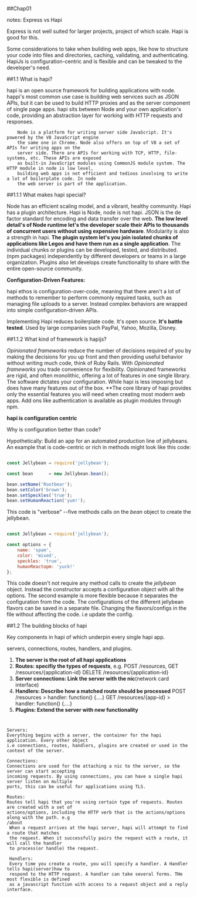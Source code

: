 ##Chap01

notes: Express vs Hapi

Express is not well suited for larger projects, project of which scale. Hapi is good for this.

Some considerations to take when building web apps, like how to structure your code into files and directories, caching, validating, and authenticating. HapiJs is configuration-centric and is flexible and can be tweaked to the developer's need.

##1.1 What is hapi?

hapi is an open source framework for building applications with node. happi's most common use case is building web services such as JSON APIs, but it can be used to build HTTP proxies and as the server component of single page apps. hapi sits between Node and your own application's code, providing an abstraction layer for working with HTTP requests and responses.

		Node is a platform for writing server side JavaScript. It's powered by the V8 JavaScript engine
		the same one in Chrome. Node also offers on top of V8 a set of APIs for writing apps on the
		server side. There are APIs for working with TCP, HTTP, file-systems, etc. These APIs are exposed
		as built-in JavaScript modules using CommonJS module system. The HTTP module in node is low level,
		building web apps is not efficient and tedious involving to write a lot of boilerplate code. In node
		the web server is part of the application.

##1.1.1 What makes hapi special?

Node has an efficient scaling model, and a vibrant, healthy community. Hapi has a plugin architecture. Hapi is Node,  node is not hapi. JSON is the de factor standard for encoding and data transfer over the web. **The low level detail's of Node runtime let's the developer scale their APIs to thousands of concurrent users without using expensive hardware**. Modularity is also a strength in hapi. **The plugin system let's you join isolated chunks of applications like Legos and have them run as a single application**. The individual chunks or plugins can be developed, tested, and distributed. (npm packages) independently by different developers or teams in a large organization. Plugins also let develops create functionality to share with the entire open-source community.

**Configuration-Driven Features:**

hapi ethos is configuration-over-code, meaning that there aren't a lot of methods to remember to perform commonly required tasks, such as managing file uploads to a server. Instead complex behaviors are wrapped into simple configuration-driven APIs.

Implementing Hapi reduces boilerplate code. It's open source. **It's battle tested**. Used by large companies such PayPal, Yahoo, Mozilla, Disney.

##1.1.2 What kind of framework is hapijs?

*Opinionated frameworks* reduce the number of decisions required of you by making the decisions for you up front and then providing useful behavior without writing much code, think of Ruby Rails. With *Opinionated frameworks* you trade convenience for flexibility. Opinionated frameworks are rigid, and often monolithic, offering a lot of features in one single library. The software dictates your configuration. While hapi is less imposing but does have many features out of the box. **The core library of hapi provides only the essential features you will need when creating most modern web apps. Add ons like authentication is available as plugin modules through npm.

**hapi is configuration centric**

Why is configuration better than code?

Hypothetically: Build an app for an automated production line of jellybeans. An example that is code-centric or rich in methods might look like this code:

```Javascript

const Jellybean = require('jellybean');

const bean      = new Jellybean.bean();

bean.setName('Rootbear');
bean.setColor('brown');
bean.setSpeckles('true');
bean.setHumanReaction('yum!');


```

This code is "verbose" --five methods calls on the *bean* object to create the jellybean.

```Javascript

const Jellybean = require('jellybean');

const options = {
	name: 'spam',
	color: 'mixed',
	speckles: 'true',
	humanReactopm: 'yuck!'
};

```

This code doesn't not require any method calls to create the *jellybean* object. Instead the constructor accepts a configuration object with all the options. The second example is more flexible because it separates the configuration from the code. The configurations of the different jellybean flavors can be saved in a separate file. Changing the flavors/configs in the file without affecting the code. i.e update the config.

##1.2 The building blocks of hapi

Key components in hapi of which underpin every single hapi app.

servers, connections, routes, handlers, and plugins.

1. **The server is the root of all hapi applications**
2. **Routes: specifiy the types of requests**, e.g. POST /resources, GET /resources/{application-id}
DELETE /resources/{application-id}
3. **Server connections: Link the server with the nic**(network card interface)
4. **Handlers: Describe how a matched route should be processed**
POST /resources > handler: function() {....}
GET /resources/{app-id} > handler: function() {....}
5. **Plugins: Extend the server with new functionality**

#
    Servers:
    Everything begins with a server, the container for the hapi application. Every other object
    i.e connections, routes, handlers, plugins are created or used in the context of the server.

    Connections:
    Connections are used for the attaching a nic to the server, so the server can start accepting
    incoming requests. By using connections, you can have a single hapi server listen on multiple
    ports, this can be useful for applications using TLS.

    Routes:
    Routes tell hapi that you're using certain type of requests. Routes are created with a set of
    actions/options, including the HTTP verb that is the actions/options along with the path. e.g
    /about
     When a request arrives at the hapi server, hapi will attempt to find a route that matches
     the request. When it successfully pairs the request with a route, it will call the handler
     to process(or handle) the request.

     Handlers:
     Every time you create a route, you will specify a handler. A Handler tells hapi(server)how to
     respond to the HTTP request. A handler can take several forms. THe most flexible is defined
     as a javascript function with access to a request object and a reply interface.










